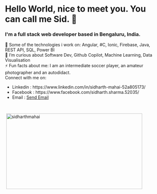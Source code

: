 <h1>Hello World, nice to meet you. You can call me Sid. 👋</h1>
<h3>I'm a full stack web developer based in Bengaluru, India.</h3>

🔭 Some of the technologies i work on: Angular, #C, Ionic, Firebase, Java, REST API, SQL, Power BI
<br>
🌱 I’m curious about Software Dev, Github Copilot, Machine Learning, Data Visualisation
<br>
⚡ Fun facts about me: I am an intermediate soccer player, an amateur photographer and an autodidact.
<br>
Connect with me on: 
<ul>
  <li>Linkedin : https://www.linkedin.com/in/sidharth-mahai-52a805173/ </li>
  <li>Facebook : https://www.facebook.com/sidharth.sharma.52035/ </li>
  <li>Email : <a href = "mailto: sidharth.mahai.work@gmail.com">Send Email</a></li>
</ul>
<br>
<p>&nbsp;<img align="center" src="https://github-readme-stats.vercel.app/api?username=SidharthMahai&show_icons=true&locale=en" alt="sidharthmahai" width="450" height="250" /></p> 
